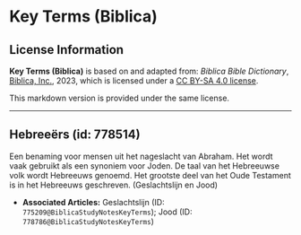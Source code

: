 # Key Terms (Biblica)

## License Information

**Key Terms (Biblica)** is based on and adapted from: _Biblica Bible Dictionary_, [Biblica, Inc.](https://www.biblica.com/), 2023, which is licensed under a [CC BY-SA 4.0 license](https://creativecommons.org/licenses/by-sa/4.0/legalcode.en).

This markdown version is provided under the same license.



--------------------------------

## Hebreeërs (id: 778514)

Een benaming voor mensen uit het nageslacht van Abraham. Het wordt vaak gebruikt als een synoniem voor Joden. De taal van het Hebreeuwse volk wordt Hebreeuws genoemd. Het grootste deel van het Oude Testament is in het Hebreeuws geschreven. (Geslachtslijn en Jood)

* **Associated Articles:** Geslachtslijn (ID: `775209@BiblicaStudyNotesKeyTerms`); Jood (ID: `778786@BiblicaStudyNotesKeyTerms`)

